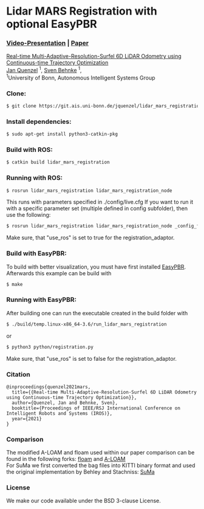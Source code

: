 # Lidar MARS Registration with optional EasyPBR


### [Video-Presentation](http://www.ais.uni-bonn.de/videos/iros2021_quenzel/) | [Paper](http://www.ais.uni-bonn.de/papers/IROS_2021_Quenzel.pdf)

[Real-time Multi-Adaptive-Resolution-Surfel 6D LiDAR Odometry using Continuous-time Trajectory Optimization](http://www.ais.uni-bonn.de/videos/iros2021_quenzel/)<br>
 [Jan Quenzel](https://www.ais.uni-bonn.de/%7Ejquenzel/) <sup>1</sup>,
 [Sven Behnke](https://www.ais.uni-bonn.de/behnke/) <sup>1</sup>,
 <br>
 <sup>1</sup>University of Bonn, Autonomous Intelligent Systems Group

<!--
<p align="middle">
  <img src="imgs/goliath_1_crop.png" width="240"/>
</p>-->

### Clone:
```sh
$ git clone https://git.ais.uni-bonn.de/jquenzel/lidar_mars_registration.git --recursive
```
### Install dependencies:
```sh
$ sudo apt-get install python3-catkin-pkg
```
### Build with ROS:
```sh
$ catkin build lidar_mars_registration
```
### Running with ROS:
```sh
$ rosrun lidar_mars_registration lidar_mars_registration_node
```
This runs with parameters specified in ./config/live.cfg If you want to run it with a specific parameter set (multiple defined in config subfolder), then use the following:
```sh
$ rosrun lidar_mars_registration lidar_mars_registration_node _config_file_rel:="./config/urban_loco_ca.cfg"
```
Make sure, that "use_ros" is set to true for the registration_adaptor.
### Build with EasyPBR: 
To build with better visualization, you must have first installed [EasyPBR](https://github.com/JanQuenzel/easy_pbr).<br>
Afterwards this example can be build with 
```sh
$ make
```
### Running with EasyPBR:
After building one can run the executable created in the build folder with 
```sh
$ ./build/temp.linux-x86_64-3.6/run_lidar_mars_registration
```
or
```sh
$ python3 python/registration.py
```
Make sure, that "use_ros" is set to false for the registration_adaptor.
### Citation
```
@inproceedings{quenzel2021mars,
  title={{Real-time Multi-Adaptive-Resolution-Surfel 6D LiDAR Odometry using Continuous-time Trajectory Optimization}},
  author={Quenzel, Jan and Behnke, Sven},
  booktitle={Proceedings of IEEE/RSJ International Conference on Intelligent Robots and Systems (IROS)},
  year={2021}
}
```

### Comparison
The modified A-LOAM and floam used within our paper comparison can be found in the following forks: [floam](https://github.com/JanQuenzel/floam) and [A-LOAM](https://github.com/JanQuenzel/A-LOAM)<br>
For SuMa we first converted the bag files into KITTI binary format and used the original implementation by Behley and Stachniss: [SuMa](https://github.com/jbehley/SuMa)

### License
We make our code available under the BSD 3-clause License.

